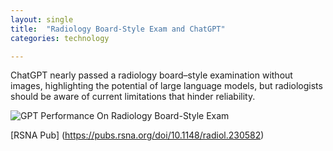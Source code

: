 ```yaml
---
layout: single
title:  "Radiology Board-Style Exam and ChatGPT"
categories: technology

---
```

ChatGPT nearly passed a radiology board–style examination without images, highlighting the potential of large language models, but radiologists should be aware of current limitations that hinder reliability. 

![GPT Performance On Radiology Board-Style Exam](https://kbala97.github.io/TechAndOncology/assets/images/ChatGPT-Radiology-Board.png)

[RSNA Pub] (https://pubs.rsna.org/doi/10.1148/radiol.230582)